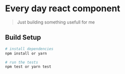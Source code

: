 # Every day react component

> Just building something usefull for me

## Build Setup

``` bash
# install dependencies
npm install or yarn

# run the tests
npm test or yarn test
```